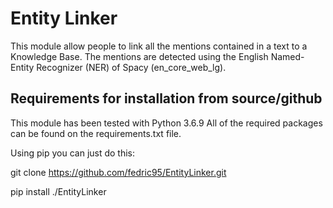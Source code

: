 # Entity Linker


This module allow people to link all the mentions contained in a text to a Knowledge Base.
The mentions are detected using the English Named-Entity Recognizer (NER) of Spacy (en_core_web_lg).


## Requirements for installation from source/github
This module has been tested with Python 3.6.9
All of the required packages can be found on the requirements.txt file.

Using pip you can just do this:

git clone https://github.com/fedric95/EntityLinker.git

pip install ./EntityLinker
